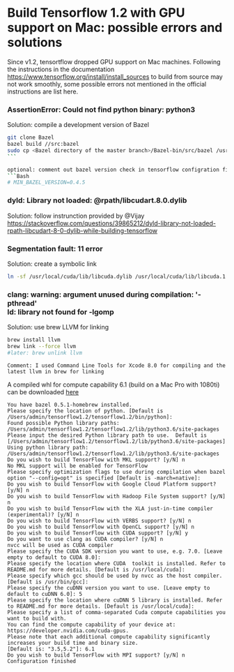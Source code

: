 Build Tensorflow 1.2 with GPU support on Mac: possible errors and solutions
=====

Since v1.2, tensortflow dropped GPU support on Mac machines.
Following the instructions in the documentation https://www.tensorflow.org/install/install_sources to build from source may not work smoothly, some possible errors not mentioned in the official instructions are list here.

### AssertionError: Could not find python binary: python3
Solution: compile a development version of Bazel
```Bash
git clone Bazel
bazel build //src:bazel
sudo cp <Bazel directory of the master branch>/Bazel-bin/src/bazel /usr/local/bin/bazel
```  

optional: comment out bazel version check in tensorflow configration file
```Bash
# MIN_BAZEL_VERSION=0.4.5
```

### dyld: Library not loaded: @rpath/libcudart.8.0.dylib
Solution: follow instrunction provided by @Vijay https://stackoverflow.com/questions/39865212/dyld-library-not-loaded-rpath-libcudart-8-0-dylib-while-building-tensorflow

### Segmentation fault: 11 error
Solution: create a symbolic link
```Bash
ln -sf /usr/local/cuda/lib/libcuda.dylib /usr/local/cuda/lib/libcuda.1.dylib
```

### clang: warning: argument unused during compilation: '-pthread' <br/> ld: library not found for -lgomp
Solution: use brew LLVM for linking
```Bash
brew install llvm
brew link --force llvm
#later: brew unlink llvm
```

    Comment: I used Command Line Tools for Xcode 8.0 for compiling and the latest llvm in brew for linking

A compiled whl for compute capability 6.1 (build on a Mac Pro with 1080ti) can be downloaded [here](https://pan.baidu.com/s/1jHM1Eh4)
    
    You have bazel 0.5.1-homebrew installed.
    Please specify the location of python. [Default is /Users/admin/tensorflow1.2/tensorflow1.2/bin/python]: 
    Found possible Python library paths:
    /Users/admin/tensorflow1.2/tensorflow1.2/lib/python3.6/site-packages
    Please input the desired Python library path to use.  Default is [/Users/admin/tensorflow1.2/tensorflow1.2/lib/python3.6/site-packages]
    Using python library path: /Users/admin/tensorflow1.2/tensorflow1.2/lib/python3.6/site-packages
    Do you wish to build TensorFlow with MKL support? [y/N] n
    No MKL support will be enabled for TensorFlow
    Please specify optimization flags to use during compilation when bazel option "--config=opt" is specified [Default is -march=native]: 
    Do you wish to build TensorFlow with Google Cloud Platform support? [y/N] n
    Do you wish to build TensorFlow with Hadoop File System support? [y/N] n
    Do you wish to build TensorFlow with the XLA just-in-time compiler (experimental)? [y/N] n
    Do you wish to build TensorFlow with VERBS support? [y/N] n
    Do you wish to build TensorFlow with OpenCL support? [y/N] n
    Do you wish to build TensorFlow with CUDA support? [y/N] y
    Do you want to use clang as CUDA compiler? [y/N] n
    nvcc will be used as CUDA compiler
    Please specify the CUDA SDK version you want to use, e.g. 7.0. [Leave empty to default to CUDA 8.0]: 
    Please specify the location where CUDA  toolkit is installed. Refer to README.md for more details. [Default is /usr/local/cuda]: 
    Please specify which gcc should be used by nvcc as the host compiler. [Default is /usr/bin/gcc]: 
    Please specify the cuDNN version you want to use. [Leave empty to default to cuDNN 6.0]: 5
    Please specify the location where cuDNN 5 library is installed. Refer to README.md for more details. [Default is /usr/local/cuda]: 
    Please specify a list of comma-separated Cuda compute capabilities you want to build with.
    You can find the compute capability of your device at: https://developer.nvidia.com/cuda-gpus.
    Please note that each additional compute capability significantly increases your build time and binary size.
    [Default is: "3.5,5.2"]: 6.1
    Do you wish to build TensorFlow with MPI support? [y/N] n
    Configuration finished
